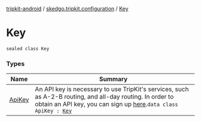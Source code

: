 [tripkit-android](../../index.md) / [skedgo.tripkit.configuration](../index.md) / [Key](./index.md)

# Key

`sealed class Key`

### Types

| Name | Summary |
|---|---|
| [ApiKey](-api-key/index.md) | An API key is necessary to use TripKit's services, such as A-2-B routing, and all-day routing. In order to obtain an API key, you can sign up [here](https://tripgo.3scale.net).`data class ApiKey : `[`Key`](./index.md) |
